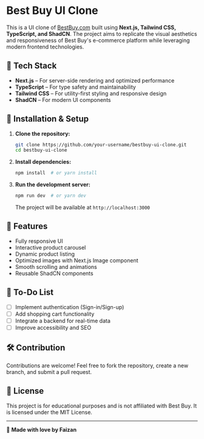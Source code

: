 # Best Buy UI Clone

This is a UI clone of [BestBuy.com](https://www.bestbuy.com) built using **Next.js, Tailwind CSS, TypeScript, and ShadCN**. The project aims to replicate the visual aesthetics and responsiveness of Best Buy's e-commerce platform while leveraging modern frontend technologies.

## 🚀 Tech Stack

- **Next.js** – For server-side rendering and optimized performance
- **TypeScript** – For type safety and maintainability
- **Tailwind CSS** – For utility-first styling and responsive design
- **ShadCN** – For modern UI components


## 🔧 Installation & Setup

1. **Clone the repository:**
   ```sh
   git clone https://github.com/your-username/bestbuy-ui-clone.git
   cd bestbuy-ui-clone
   ```

2. **Install dependencies:**
   ```sh
   npm install  # or yarn install
   ```

3. **Run the development server:**
   ```sh
   npm run dev  # or yarn dev
   ```
   The project will be available at `http://localhost:3000`

## 🌟 Features

- Fully responsive UI
- Interactive product carousel
- Dynamic product listing
- Optimized images with Next.js Image component
- Smooth scrolling and animations
- Reusable ShadCN components

## 📌 To-Do List

- [ ] Implement authentication (Sign-in/Sign-up)
- [ ] Add shopping cart functionality
- [ ] Integrate a backend for real-time data
- [ ] Improve accessibility and SEO

## 🛠️ Contribution

Contributions are welcome! Feel free to fork the repository, create a new branch, and submit a pull request.

## 📄 License

This project is for educational purposes and is not affiliated with Best Buy. It is licensed under the MIT License.

---

💙 **Made with love by Faizan**

